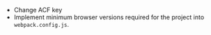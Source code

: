 * Change ACF key
* Implement minimum browser versions required for the project into `webpack.config.js`.
